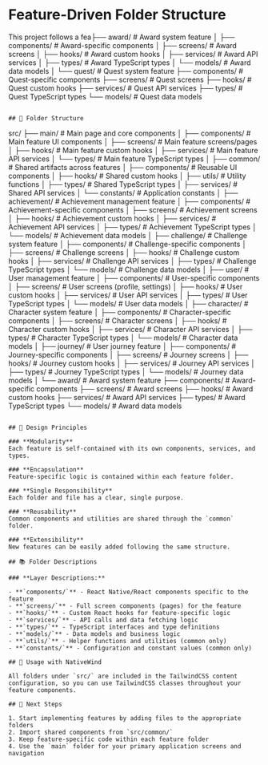 # Feature-Driven Folder Structure

This project follows a fea├── award/                   # Award system feature
│   ├── components/          # Award-specific components
│   ├── screens/             # Award screens
│   ├── hooks/               # Award custom hooks
│   ├── services/            # Award API services
│   ├── types/               # Award TypeScript types
│   └── models/              # Award data models
│
└── quest/                   # Quest system feature
    ├── components/          # Quest-specific components
    ├── screens/             # Quest screens
    ├── hooks/               # Quest custom hooks
    ├── services/            # Quest API services
    ├── types/               # Quest TypeScript types
    └── models/              # Quest data models
```ven design pattern where each feature folder encapsulates different layers of functionality. This approach promotes modularity, encapsulation, single responsibility, reusability, and extensibility.

## 📁 Folder Structure

```
src/
├── main/                    # Main page and core components
│   ├── components/          # Main feature UI components
│   ├── screens/             # Main feature screens/pages
│   ├── hooks/               # Main feature custom hooks
│   ├── services/            # Main feature API services
│   └── types/               # Main feature TypeScript types
│
├── common/                  # Shared artifacts across features
│   ├── components/          # Reusable UI components
│   ├── hooks/               # Shared custom hooks
│   ├── utils/               # Utility functions
│   ├── types/               # Shared TypeScript types
│   ├── services/            # Shared API services
│   └── constants/           # Application constants
│
├── achievement/             # Achievement management feature
│   ├── components/          # Achievement-specific components
│   ├── screens/             # Achievement screens
│   ├── hooks/               # Achievement custom hooks
│   ├── services/            # Achievement API services
│   ├── types/               # Achievement TypeScript types
│   └── models/              # Achievement data models
│
├── challenge/               # Challenge system feature
│   ├── components/          # Challenge-specific components
│   ├── screens/             # Challenge screens
│   ├── hooks/               # Challenge custom hooks
│   ├── services/            # Challenge API services
│   ├── types/               # Challenge TypeScript types
│   └── models/              # Challenge data models
│
├── user/                    # User management feature
│   ├── components/          # User-specific components
│   ├── screens/             # User screens (profile, settings)
│   ├── hooks/               # User custom hooks
│   ├── services/            # User API services
│   ├── types/               # User TypeScript types
│   └── models/              # User data models
│
├── character/               # Character system feature
│   ├── components/          # Character-specific components
│   ├── screens/             # Character screens
│   ├── hooks/               # Character custom hooks
│   ├── services/            # Character API services
│   ├── types/               # Character TypeScript types
│   └── models/              # Character data models
│
├── journey/                 # User journey feature
│   ├── components/          # Journey-specific components
│   ├── screens/             # Journey screens
│   ├── hooks/               # Journey custom hooks
│   ├── services/            # Journey API services
│   ├── types/               # Journey TypeScript types
│   └── models/              # Journey data models
│
└── award/                   # Award system feature
    ├── components/          # Award-specific components
    ├── screens/             # Award screens
    ├── hooks/               # Award custom hooks
    ├── services/            # Award API services
    ├── types/               # Award TypeScript types
    └── models/              # Award data models
```

## 🎯 Design Principles

### **Modularity**
Each feature is self-contained with its own components, services, and types.

### **Encapsulation**
Feature-specific logic is contained within each feature folder.

### **Single Responsibility**
Each folder and file has a clear, single purpose.

### **Reusability**
Common components and utilities are shared through the `common` folder.

### **Extensibility**
New features can be easily added following the same structure.

## 📚 Folder Descriptions

### **Layer Descriptions:**

- **`components/`** - React Native/React components specific to the feature
- **`screens/`** - Full screen components (pages) for the feature
- **`hooks/`** - Custom React hooks for feature-specific logic
- **`services/`** - API calls and data fetching logic
- **`types/`** - TypeScript interfaces and type definitions
- **`models/`** - Data models and business logic
- **`utils/`** - Helper functions and utilities (common only)
- **`constants/`** - Configuration and constant values (common only)

## 🚀 Usage with NativeWind

All folders under `src/` are included in the TailwindCSS content configuration, so you can use TailwindCSS classes throughout your feature components.

## 📖 Next Steps

1. Start implementing features by adding files to the appropriate folders
2. Import shared components from `src/common/`
3. Keep feature-specific code within each feature folder
4. Use the `main` folder for your primary application screens and navigation
